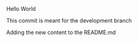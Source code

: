 Hello World

This commit is meant for the development branch

Adding the new content to the README.md